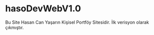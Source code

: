 # hasoDevWebV1.0
Bu Site Hasan Can Yaşarın Kişisel Portföy Sitesidir. İlk verisyon olarak çıkmıştır.
